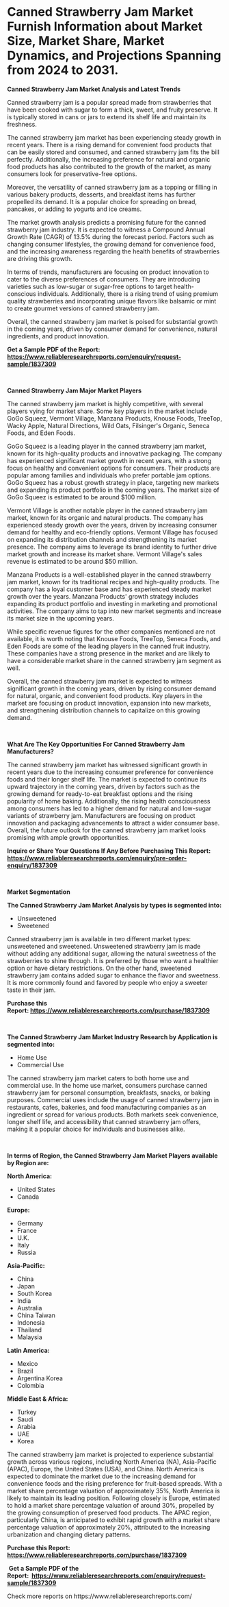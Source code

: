 <p><h1>Canned Strawberry Jam Market Furnish Information about Market Size, Market Share, Market Dynamics, and Projections Spanning from 2024 to 2031.</h1></p><p><strong>Canned Strawberry Jam Market Analysis and Latest Trends</strong></p>
<p><p>Canned strawberry jam is a popular spread made from strawberries that have been cooked with sugar to form a thick, sweet, and fruity preserve. It is typically stored in cans or jars to extend its shelf life and maintain its freshness.</p><p>The canned strawberry jam market has been experiencing steady growth in recent years. There is a rising demand for convenient food products that can be easily stored and consumed, and canned strawberry jam fits the bill perfectly. Additionally, the increasing preference for natural and organic food products has also contributed to the growth of the market, as many consumers look for preservative-free options.</p><p>Moreover, the versatility of canned strawberry jam as a topping or filling in various bakery products, desserts, and breakfast items has further propelled its demand. It is a popular choice for spreading on bread, pancakes, or adding to yogurts and ice creams.</p><p>The market growth analysis predicts a promising future for the canned strawberry jam industry. It is expected to witness a Compound Annual Growth Rate (CAGR) of 13.5% during the forecast period. Factors such as changing consumer lifestyles, the growing demand for convenience food, and the increasing awareness regarding the health benefits of strawberries are driving this growth.</p><p>In terms of trends, manufacturers are focusing on product innovation to cater to the diverse preferences of consumers. They are introducing varieties such as low-sugar or sugar-free options to target health-conscious individuals. Additionally, there is a rising trend of using premium quality strawberries and incorporating unique flavors like balsamic or mint to create gourmet versions of canned strawberry jam.</p><p>Overall, the canned strawberry jam market is poised for substantial growth in the coming years, driven by consumer demand for convenience, natural ingredients, and product innovation.</p></p>
<p><strong>Get a Sample PDF of the Report:&nbsp; <a href="https://www.reliableresearchreports.com/enquiry/request-sample/1837309">https://www.reliableresearchreports.com/enquiry/request-sample/1837309</a></strong></p>
<p>&nbsp;</p>
<p><strong>Canned Strawberry Jam Major Market Players</strong></p>
<p><p>The canned strawberry jam market is highly competitive, with several players vying for market share. Some key players in the market include GoGo Squeez, Vermont Village, Manzana Products, Knouse Foods, TreeTop, Wacky Apple, Natural Directions, Wild Oats, Filsinger's Organic, Seneca Foods, and Eden Foods.</p><p>GoGo Squeez is a leading player in the canned strawberry jam market, known for its high-quality products and innovative packaging. The company has experienced significant market growth in recent years, with a strong focus on healthy and convenient options for consumers. Their products are popular among families and individuals who prefer portable jam options. GoGo Squeez has a robust growth strategy in place, targeting new markets and expanding its product portfolio in the coming years. The market size of GoGo Squeez is estimated to be around $100 million.</p><p>Vermont Village is another notable player in the canned strawberry jam market, known for its organic and natural products. The company has experienced steady growth over the years, driven by increasing consumer demand for healthy and eco-friendly options. Vermont Village has focused on expanding its distribution channels and strengthening its market presence. The company aims to leverage its brand identity to further drive market growth and increase its market share. Vermont Village's sales revenue is estimated to be around $50 million.</p><p>Manzana Products is a well-established player in the canned strawberry jam market, known for its traditional recipes and high-quality products. The company has a loyal customer base and has experienced steady market growth over the years. Manzana Products' growth strategy includes expanding its product portfolio and investing in marketing and promotional activities. The company aims to tap into new market segments and increase its market size in the upcoming years.</p><p>While specific revenue figures for the other companies mentioned are not available, it is worth noting that Knouse Foods, TreeTop, Seneca Foods, and Eden Foods are some of the leading players in the canned fruit industry. These companies have a strong presence in the market and are likely to have a considerable market share in the canned strawberry jam segment as well.</p><p>Overall, the canned strawberry jam market is expected to witness significant growth in the coming years, driven by rising consumer demand for natural, organic, and convenient food products. Key players in the market are focusing on product innovation, expansion into new markets, and strengthening distribution channels to capitalize on this growing demand.</p></p>
<p>&nbsp;</p>
<p><strong>What Are The Key Opportunities For Canned Strawberry Jam Manufacturers?</strong></p>
<p><p>The canned strawberry jam market has witnessed significant growth in recent years due to the increasing consumer preference for convenience foods and their longer shelf life. The market is expected to continue its upward trajectory in the coming years, driven by factors such as the growing demand for ready-to-eat breakfast options and the rising popularity of home baking. Additionally, the rising health consciousness among consumers has led to a higher demand for natural and low-sugar variants of strawberry jam. Manufacturers are focusing on product innovation and packaging advancements to attract a wider consumer base. Overall, the future outlook for the canned strawberry jam market looks promising with ample growth opportunities.</p></p>
<p><strong>Inquire or Share Your Questions If Any Before Purchasing This Report: <a href="https://www.reliableresearchreports.com/enquiry/pre-order-enquiry/1837309">https://www.reliableresearchreports.com/enquiry/pre-order-enquiry/1837309</a></strong></p>
<p>&nbsp;</p>
<p><strong>Market Segmentation</strong></p>
<p><strong>The Canned Strawberry Jam Market Analysis by types is segmented into:</strong></p>
<p><ul><li>Unsweetened</li><li>Sweetened</li></ul></p>
<p><p>Canned strawberry jam is available in two different market types: unsweetened and sweetened. Unsweetened strawberry jam is made without adding any additional sugar, allowing the natural sweetness of the strawberries to shine through. It is preferred by those who want a healthier option or have dietary restrictions. On the other hand, sweetened strawberry jam contains added sugar to enhance the flavor and sweetness. It is more commonly found and favored by people who enjoy a sweeter taste in their jam.</p></p>
<p><strong>Purchase this Report:&nbsp;<a href="https://www.reliableresearchreports.com/purchase/1837309">https://www.reliableresearchreports.com/purchase/1837309</a></strong></p>
<p>&nbsp;</p>
<p><strong>The Canned Strawberry Jam Market Industry Research by Application is segmented into:</strong></p>
<p><ul><li>Home Use</li><li>Commercial Use</li></ul></p>
<p><p>The canned strawberry jam market caters to both home use and commercial use. In the home use market, consumers purchase canned strawberry jam for personal consumption, breakfasts, snacks, or baking purposes. Commercial uses include the usage of canned strawberry jam in restaurants, cafes, bakeries, and food manufacturing companies as an ingredient or spread for various products. Both markets seek convenience, longer shelf life, and accessibility that canned strawberry jam offers, making it a popular choice for individuals and businesses alike.</p></p>
<p>&nbsp;</p>
<p><strong>In terms of Region, the Canned Strawberry Jam Market Players available by Region are:</strong></p>
<p>
    <p> <strong> North America: </strong>
        <ul>
            <li>United States</li>
            <li>Canada</li>
        </ul>
        </p> 
    <p> <strong> Europe: </strong>
        <ul>
            <li>Germany</li>
            <li>France</li>
            <li>U.K.</li>
            <li>Italy</li>
            <li>Russia</li>
        </ul>
        </p> 
    <p> <strong> Asia-Pacific: </strong>
        <ul>
            <li>China</li>
            <li>Japan</li>
            <li>South Korea</li>
            <li>India</li>
            <li>Australia</li>
            <li>China Taiwan</li>
            <li>Indonesia</li>
            <li>Thailand</li>
            <li>Malaysia</li>
        </ul>
        </p> 
    <p> <strong> Latin America: </strong>
        <ul>
            <li>Mexico</li>
            <li>Brazil</li>
            <li>Argentina Korea</li>
            <li>Colombia</li>
        </ul>
        </p> 
    <p> <strong> Middle East & Africa: </strong>
        <ul>
            <li>Turkey</li>
            <li>Saudi</li>
            <li>Arabia</li>
            <li>UAE</li>
            <li>Korea</li>
        </ul>
    </p>
    </p>
<p><p>The canned strawberry jam market is projected to experience substantial growth across various regions, including North America (NA), Asia-Pacific (APAC), Europe, the United States (USA), and China. North America is expected to dominate the market due to the increasing demand for convenience foods and the rising preference for fruit-based spreads. With a market share percentage valuation of approximately 35%, North America is likely to maintain its leading position. Following closely is Europe, estimated to hold a market share percentage valuation of around 30%, propelled by the growing consumption of preserved food products. The APAC region, particularly China, is anticipated to exhibit rapid growth with a market share percentage valuation of approximately 20%, attributed to the increasing urbanization and changing dietary patterns.</p></p>
<p><strong>Purchase this Report: <a href="https://www.reliableresearchreports.com/purchase/1837309">https://www.reliableresearchreports.com/purchase/1837309</a></strong></p>
<p>&nbsp;<strong>Get a Sample PDF of the Report:&nbsp;&nbsp;<a href="https://www.reliableresearchreports.com/enquiry/request-sample/1837309">https://www.reliableresearchreports.com/enquiry/request-sample/1837309</a></strong></p>
<p><strong></strong></p>
<p>Check more reports on https://www.reliableresearchreports.com/</p>